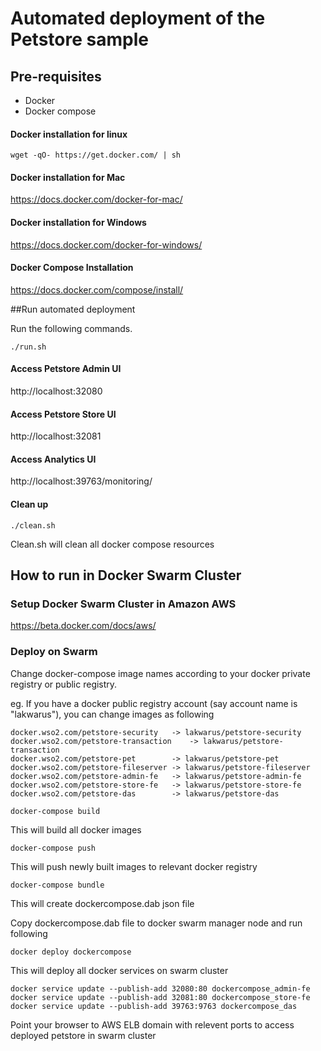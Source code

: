 # Automated deployment of the Petstore sample

## Pre-requisites

 * Docker 
 * Docker compose

#### Docker installation for linux
```
wget -qO- https://get.docker.com/ | sh

```

#### Docker installation for Mac

https://docs.docker.com/docker-for-mac/

#### Docker installation for Windows

https://docs.docker.com/docker-for-windows/

#### Docker Compose Installation

https://docs.docker.com/compose/install/

##Run automated deployment 

Run the following commands.

```
./run.sh
```
#### Access Petstore Admin UI

http://localhost:32080

#### Access Petstore Store UI
http://localhost:32081

#### Access Analytics UI
http://localhost:39763/monitoring/

#### Clean up
```
./clean.sh
```
Clean.sh will clean all docker compose resources

## How to run in Docker Swarm Cluster

### Setup Docker Swarm Cluster in Amazon AWS

https://beta.docker.com/docs/aws/

### Deploy on Swarm

Change docker-compose image names according to your docker private registry or public registry.

eg. If you have a docker public registry account (say account name is "lakwarus"), you can change images as following

```
docker.wso2.com/petstore-security	-> lakwarus/petstore-security
docker.wso2.com/petstore-transaction	-> lakwarus/petstore-transaction
docker.wso2.com/petstore-pet		-> lakwarus/petstore-pet
docker.wso2.com/petstore-fileserver	-> lakwarus/petstore-fileserver
docker.wso2.com/petstore-admin-fe	-> lakwarus/petstore-admin-fe
docker.wso2.com/petstore-store-fe	-> lakwarus/petstore-store-fe
docker.wso2.com/petstore-das		-> lakwarus/petstore-das
```
```
docker-compose build
```
This will build all docker images

```
docker-compose push
```

This will push newly built images to relevant docker registry

```
docker-compose bundle
```
This will create dockercompose.dab json file

Copy dockercompose.dab file to docker swarm manager node and run following

```
docker deploy dockercompose
```
This will deploy all docker services on swarm cluster

```
docker service update --publish-add 32080:80 dockercompose_admin-fe
docker service update --publish-add 32081:80 dockercompose_store-fe
docker service update --publish-add 39763:9763 dockercompose_das
```

Point your browser to AWS ELB domain with relevent ports to access deployed petstore in swarm cluster




